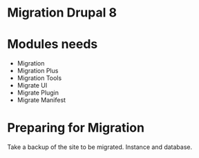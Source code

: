 # Migration Drupal 8
# Modules needs
- Migration
- Migration Plus
- Migration Tools
- Migrate UI
- Migrate Plugin
- Migrate Manifest

# Preparing for Migration

Take a backup of the site to be migrated. Instance and database.

